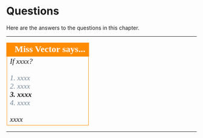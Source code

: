 # Questions #

Here are the answers to the questions in this chapter.

---

<!--Person X Says Section-->

<table style="border-spacing: 0px">
<tr>
<td style="vertical-align:middle;background-color:darkorange;border: 2px solid darkorange">
<i class="fa fa-quote-left fa-lg fa-pull-left fa-fw" style="color:white;padding-right: 12px;vertical-align:text-top"></i>
<span style="color:white;font-size:x-large;font-weight: bold;font-family:serif">Miss Vector says...</span>
</td>
</tr>

<tr>
<td style="border: 1px solid darkorange">
<span style="font-family:serif; font-style:italic; font-size:larger">
If xxxx?
<br><br><span style="color:lightslategrey">1. xxxx</span>
<br><span style="color:lightslategrey">2. xxxx</span>
<br><span style="font-weight:bold">3. xxxx</span>
<br><span style="color:lightslategrey">4. xxxx</span>
<br><br>xxxx</span>
</td>
</tr>
</table>

---
